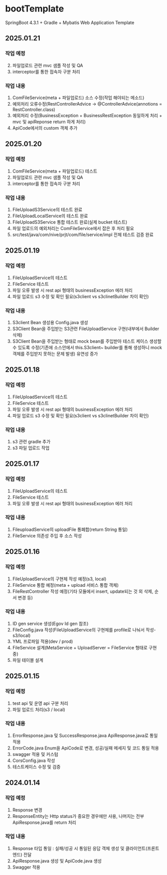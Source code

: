 # bootTemplate
SpringBoot 4.3.1 + Gradle + Mybatis Web Application Template


## 2025.01.21
### 작업 예정
2. 파일업로드 관련 mvc 샘플 작성 및 QA
3. interceptor를 통한 접속자 구분 처리

### 작업 내용
1. ComFileService(meta + 파일업로드) 소스 수정(작업 해야되는 메소드)
2. 예외처리 오류수정(RestControllerAdvice -> @ControllerAdvice(annotions = RestController.class)
3. 예외처리 수정(BusinessException + BusinessRestException 동일하게 처리 + mvc 및 apiReponse return 하게 처리)
4. ApiCode에서의 custom 객체 추가


## 2025.01.20
### 작업 예정
1. ComFileService(meta + 파일업로드) 테스트
2. 파일업로드 관련 mvc 샘플 작성 및 QA
3. interceptor를 통한 접속자 구분 처리

### 작업 내용
1. FileUploadS3Service의 테스트 완료
2. FileUploadLocalService의 테스트 완료
3. FileUploadS3Service 통합 테스트 완료(실제 bucket 테스트)
3. 파일 업로드의 예외처리는 ComFileService에서 잡은 후 처리 필요
4. src/test/java/com/nive/prjt/com/file/service/impl 전체 테스트 검증 완료


## 2025.01.19
### 작업 예정
1. FileUploadService의 테스트
2. FileService 테스트
3. 파일 오류 발생 시 rest api 형태의 businessException 에러 처리
4. 파일 업로드 s3 수정 및 확인 필요(s3client vs s3clinetBuilder 차이 확인)
### 작업 내용
1. S3client Bean 생성용 Config.java 생성
2. S3Client Bean을 주입받는 S3관련 FileUploadService 구현(내부에서 Builder 삭제)
3. S3Client Bean을 주입받는 형태로 mock bean를 주입받아 테스트 케이스 생성할 수 있도록 수정(기존에 소스안에서 this.S3client~ builder를 통해 생성하니 mock 객체를 주입받지 못하는 문제 발생) 유연성 증가


## 2025.01.18
### 작업 예정
1. FileUploadService의 테스트
2. FileService 테스트
3. 파일 오류 발생 시 rest api 형태의 businessException 에러 처리
4. 파일 업로드 s3 수정 및 확인 필요(s3client vs s3clinetBuilder 차이 확인)
### 작업 내용
1. s3 관련 gradle 추가
2. s3 파일 업로드 작업



## 2025.01.17
### 작업 예정
1. FileUploadService의 테스트
2. FileService 테스트
3. 파일 오류 발생 시 rest api 형태의 businessException 에러 처리
### 작업 내용
1. FileuploadService의 uploadFile 통폐합(return String 통일)
2. FileService 의존성 주입 후 소스 작성

## 2025.01.16
### 작업 예정
1. FileUploadService의 구현체 작성 예정(s3, local)
2. FileService 통합 예정(meta + upload 서비스 통합 객체)
3. FileRestController 작성 예정(기타 모듈에서 insert, update되는 것 외 삭제, 순서 변경 등)
### 작업 내용
1. ID gen service 생성(Egov Id gen 참조)
2. FileConfig.java 작성(FileUploadService의 구현체를 profile로 나눠서 작성-s3/local)
3. YML 프로파일 적용(dev / prod)
4. FileService 설계(MetaService + UploadServer = FileService 형태로 구현 중)
5. 파일 테이블 설계

## 2025.01.15
### 작업 예정
1. test api 및 운영 api 구분 처리
2. 파일 업로드 처리(s3 / local)
### 작업 내용
1. ErrorResponse.java 및 SuccessResponse.java ApiResponse.java로 통일 적용
2. ErrorCode.java Enum을 ApiCode로 변경, 성공/실패 메세지 및 코드 통일 적용
3. swagger 적용 및 커스텀
4. CorsConfig.java 작성
5. 테스트케이스 수정 및 검증

## 2024.01.14
### 작업 예정
1. Response 변경
2. ResponseEntity는 Http status가 중요한 경우에만 사용, 나머지는 전부 ApiResponse.java를 return 처리

### 작업 내용
1. Response 타입 통일 : 실패/성공 시 통일된 응답 객체 생성 및 클라이언트(프론트엔드) 전달
2. ApiResponse.java 생성 및 ApiCode.java 생성
3. Swagger 적용